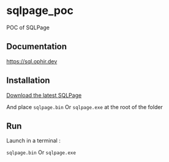 # sqlpage_poc
POC of SQLPage

## Documentation

https://sql.ophir.dev

## Installation 

[Download the latest SQLPage](https://github.com/lovasoa/SQLpage/releases)

And place `sqlpage.bin`  Or `sqlpage.exe` at the root of the folder

## Run

Launch in a terminal : 

`sqlpage.bin`  Or `sqlpage.exe`

